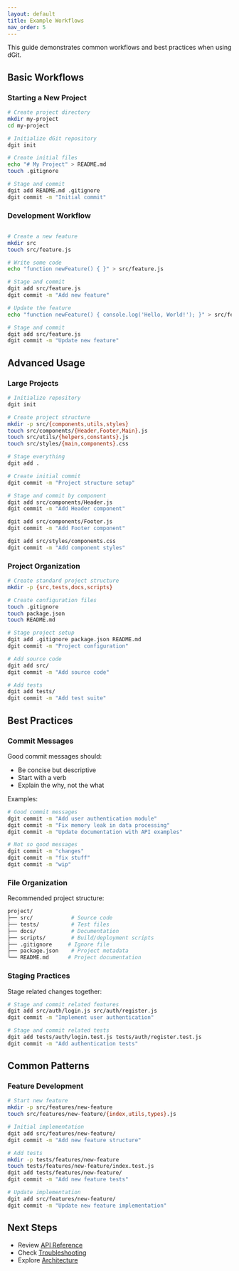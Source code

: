 ```yaml
---
layout: default
title: Example Workflows
nav_order: 5
---
```


This guide demonstrates common workflows and best practices when using dGit.

## Basic Workflows

### Starting a New Project

```bash
# Create project directory
mkdir my-project
cd my-project

# Initialize dGit repository
dgit init

# Create initial files
echo "# My Project" > README.md
touch .gitignore

# Stage and commit
dgit add README.md .gitignore
dgit commit -m "Initial commit"
```

### Development Workflow

```bash

# Create a new feature
mkdir src
touch src/feature.js

# Write some code
echo "function newFeature() { }" > src/feature.js

# Stage and commit
dgit add src/feature.js
dgit commit -m "Add new feature"

# Update the feature
echo "function newFeature() { console.log('Hello, World!'); }" > src/feature.js

# Stage and commit
dgit add src/feature.js
dgit commit -m "Update new feature"
```

## Advanced Usage

### Large Projects

```bash
# Initialize repository
dgit init

# Create project structure
mkdir -p src/{components,utils,styles}
touch src/components/{Header,Footer,Main}.js
touch src/utils/{helpers,constants}.js
touch src/styles/{main,components}.css

# Stage everything
dgit add .

# Create initial commit
dgit commit -m "Project structure setup"

# Stage and commit by component
dgit add src/components/Header.js
dgit commit -m "Add Header component"

dgit add src/components/Footer.js
dgit commit -m "Add Footer component"

dgit add src/styles/components.css
dgit commit -m "Add component styles"
```

### Project Organization

```bash
# Create standard project structure
mkdir -p {src,tests,docs,scripts}

# Create configuration files
touch .gitignore
touch package.json
touch README.md

# Stage project setup
dgit add .gitignore package.json README.md
dgit commit -m "Project configuration"

# Add source code
dgit add src/
dgit commit -m "Add source code"

# Add tests
dgit add tests/
dgit commit -m "Add test suite"
```

## Best Practices

### Commit Messages

Good commit messages should:

- Be concise but descriptive
- Start with a verb
- Explain the why, not the what

Examples:

```bash
# Good commit messages
dgit commit -m "Add user authentication module"
dgit commit -m "Fix memory leak in data processing"
dgit commit -m "Update documentation with API examples"

# Not so good messages
dgit commit -m "changes"
dgit commit -m "fix stuff"
dgit commit -m "wip"
```

### File Organization

Recommended project structure:

```bash
project/
├── src/            # Source code
├── tests/          # Test files
├── docs/           # Documentation
├── scripts/        # Build/deployment scripts
├── .gitignore     # Ignore file
├── package.json    # Project metadata
└── README.md      # Project documentation
```

### Staging Practices

Stage related changes together:

```bash
# Stage and commit related features
dgit add src/auth/login.js src/auth/register.js
dgit commit -m "Implement user authentication"

# Stage and commit related tests
dgit add tests/auth/login.test.js tests/auth/register.test.js
dgit commit -m "Add authentication tests"
```

## Common Patterns

### Feature Development

```bash
# Start new feature
mkdir -p src/features/new-feature
touch src/features/new-feature/{index,utils,types}.js

# Initial implementation
dgit add src/features/new-feature/
dgit commit -m "Add new feature structure"

# Add tests
mkdir -p tests/features/new-feature
touch tests/features/new-feature/index.test.js
dgit add tests/features/new-feature/
dgit commit -m "Add new feature tests"

# Update implementation
dgit add src/features/new-feature/
dgit commit -m "Update new feature implementation"
```

## Next Steps

- Review [API Reference](./api-reference)
- Check [Troubleshooting](./troubleshooting)
- Explore [Architecture](./architecture)
